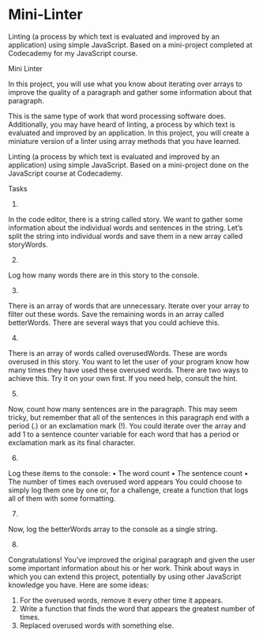 # Mini-Linter
Linting (a process by which text is evaluated and improved by an application) using simple JavaScript. Based on a mini-project completed at Codecademy for my JavaScript course.


Mini Linter

In this project, you will use what you know about iterating over arrays to improve the quality of a paragraph and gather some information about that paragraph.

This is the same type of work that word processing software does. Additionally, you may have heard of linting, a process by which text is evaluated and improved by an application. In this project, you will create a miniature version of a linter using array methods that you have learned.

Linting (a process by which text is evaluated and improved by an application) using simple JavaScript. Based on a mini-project done on the JavaScript course at Codecademy.


Tasks

1.
In the code editor, there is a string called story. We want to gather some information about the individual words and sentences in the string. Let’s split the string into individual words and save them in a new array called storyWords.

2.
Log how many words there are in this story to the console.

3.
There is an array of words that are unnecessary. Iterate over your array to filter out these words. Save the remaining words in an array called betterWords. There are several ways that you could achieve this.

4.
There is an array of words called overusedWords. These are words overused in this story. You want to let the user of your program know how many times they have used these overused words. There are two ways to achieve this. Try it on your own first. If you need help, consult the hint.

5.
Now, count how many sentences are in the paragraph.
This may seem tricky, but remember that all of the sentences in this paragraph end with a period (.) or an exclamation mark (!). You could iterate over the array and add 1 to a sentence counter variable for each word that has a period or exclamation mark as its final character.

6.
Log these items to the console:
•	The word count
•	The sentence count
•	The number of times each overused word appears
You could choose to simply log them one by one or, for a challenge, create a function that logs all of them with some formatting.

7.
Now, log the betterWords array to the console as a single string.

8.
Congratulations! You’ve improved the original paragraph and given the user some important information about his or her work. Think about ways in which you can extend this project, potentially by using other JavaScript knowledge you have.
Here are some ideas:
1.	For the overused words, remove it every other time it appears.
2.	Write a function that finds the word that appears the greatest number of times.
3.	Replaced overused words with something else.
